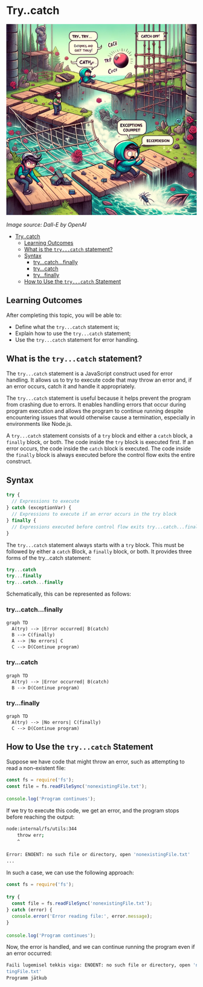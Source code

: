 # Try..catch

![Try Catch Finally](Try-Catch.webp)

*Image source: Dall-E by OpenAI*

- [Try..catch](#trycatch)
  - [Learning Outcomes](#learning-outcomes)
  - [What is the `try...catch` statement?](#what-is-the-trycatch-statement)
  - [Syntax](#syntax)
    - [try...catch...finally](#trycatchfinally)
    - [try...catch](#trycatch-1)
    - [try...finally](#tryfinally)
  - [How to Use the `try...catch` Statement](#how-to-use-the-trycatch-statement)

## Learning Outcomes

After completing this topic, you will be able to:

- Define what the `try...catch` statement is;
- Explain how to use the `try...catch` statement;
- Use the `try...catch` statement for error handling.

## What is the `try...catch` statement?

The `try...catch` statement is a JavaScript construct used for error handling. It allows us to try to execute code that may throw an error and, if an error occurs, catch it and handle it appropriately.

The `try...catch` statement is useful because it helps prevent the program from crashing due to errors. It enables handling errors that occur during program execution and allows the program to continue running despite encountering issues that would otherwise cause a termination, especially in environments like Node.js.

A `try...catch` statement consists of a `try` block and either a `catch` block, a `finally` block, or both. The code inside the `try` block is executed first. If an error occurs, the code inside the `catch` block is executed. The code inside the `finally` block is always executed before the control flow exits the entire construct.

## Syntax

```javascript
try {
  // Expressions to execute
} catch (exceptionVar) {
  // Expressions to execute if an error occurs in the try block
} finally {
  // Expressions executed before control flow exits try...catch...finally. These run regardless of whether an error occurred or not.
}
```

The `try...catch` statement always starts with a `try` block. This must be followed by either a `catch` Block, a `finally` block, or both. It provides three forms of the try...catch statement:
```javascript
try...catch
try...finally
try...catch...finally
```

Schematically, this can be represented as follows:

### try...catch...finally

```mermaid
graph TD
  A(try) --> |Error occurred| B(catch)
  B --> C(finally)
  A --> |No errors| C
  C --> D(Continue program)

```

### try...catch

```mermaid
graph TD
  A(try) --> |Error occurred| B(catch)
  B --> D(Continue program)

```

### try...finally

```mermaid
graph TD
  A(try) --> |No errors| C(finally)
  C --> D(Continue program)

```

## How to Use the `try...catch` Statement

Suppose we have code that might throw an error, such as attempting to read a non-existent file:

```javascript
const fs = require('fs');
const file = fs.readFileSync('nonexistingFile.txt');

console.log('Program continues');

```

If we try to execute this code, we get an error, and the program stops before reaching the output:

```bash
node:internal/fs/utils:344
    throw err;
    ^

Error: ENOENT: no such file or directory, open 'nonexistingFile.txt'
...
```

In such a case, we can use the following approach:

```javascript
const fs = require('fs');

try {
  const file = fs.readFileSync('nonexistingFile.txt');
} catch (error) {
  console.error('Error reading file:', error.message);
}

console.log('Program continues');

```

Now, the error is handled, and we can continue running the program even if an error occurred:

```bash
Faili lugemisel tekkis viga: ENOENT: no such file or directory, open 'nonexis
tingFile.txt'
Programm jätkub
```
